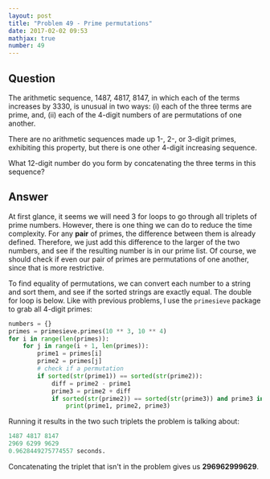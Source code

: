 ```yaml
---
layout: post
title: "Problem 49 - Prime permutations"
date: 2017-02-02 09:53
mathjax: true
number: 49
---
```


## Question

The arithmetic sequence, 1487, 4817, 8147, in which each of the terms increases by 3330, is unusual in two ways: (i) each of the three terms are prime, and, (ii) each of the 4-digit numbers of are permutations of one another.

There are no arithmetic sequences made up 1-, 2-, or 3-digit primes, exhibiting this property, but there is one other 4-digit increasing sequence.

What 12-digit number do you form by concatenating the three terms in this sequence?

## Answer

At first glance, it seems we will need 3 for loops to go through all triplets of prime numbers. However, there is one thing we can do to reduce the time complexity. For any **pair** of primes, the difference between them is already defined. Therefore, we just add this difference to the larger of the two numbers, and see if the resulting number is in our prime list. Of course, we should check if even our pair of primes are permutations of one another, since that is more restrictive.

To find equality of permutations, we can convert each number to a string and sort them, and see if the sorted strings are exactly equal. The double for loop is below. Like with previous problems, I use the `primesieve` package to grab all 4-digit primes:

```python
numbers = {}
primes = primesieve.primes(10 ** 3, 10 ** 4)
for i in range(len(primes)):
    for j in range(i + 1, len(primes)):
        prime1 = primes[i]
        prime2 = primes[j]
        # check if a permutation
        if sorted(str(prime1)) == sorted(str(prime2)):
            diff = prime2 - prime1
            prime3 = prime2 + diff
            if sorted(str(prime2)) == sorted(str(prime3)) and prime3 in primes:
                print(prime1, prime2, prime3)
```

Running it results in the two such triplets the problem is talking about:

```python
1487 4817 8147
2969 6299 9629
0.9628449275774557 seconds.
```

Concatenating the triplet that isn't in the problem gives us **296962999629**.